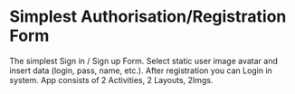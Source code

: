# Simplest Authorisation/Registration Form
The simplest Sign in / Sign up Form. Select static user image avatar and insert data (login, pass, name, etc.). After registration you can Login in system. App consists of 2 Activities, 2 Layouts, 2Imgs.
